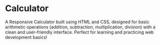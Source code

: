 # Calculator
A Responsive Calculator built using HTML and CSS, designed for basic arithmetic operations (addition, subtraction, multiplication, division) with a clean and user-friendly interface. Perfect for learning and practicing web development basics!
